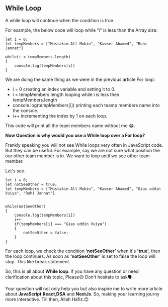 ## While Loop 

A while loop will continue when the condition is true. 

For example, the below code will loop while “i” is less than the Array size:
```
let i = 0;
let tempMembers = ["Mustakim All Mobin", "Kawser Ahamed", "Ruhi Jannat"]

while(i < tempMembers.length)
{
    console.log(tempMembers[i])
}
```

We are doing the same thing as we were in the previous article For loop:

- i = 0 creating an index variable and setting it to 0.
- i < tempMembers.length looping while i is less then tempMembers.length
- console.log(tempMembers[i]) printing each teamp members name into the console.
- i++ incrementing the index by 1 on each loop.

This code will print all the team members name without me  😂.

**Now Question is why would you use a While loop over a For loop?**

Frankly speaking you will not see While loops very often in JavaScript code. But they can be useful. For example, say we are not sure what position the our other team member is in. We want to loop until we see other team member.

Let's see. 

```
let i = 0;
let notSeeOther = true;
let tempMembers = ["Mustakim All Mobin", "Kawser Ahamed", "Gias uddin Vuiya", "Ruhi Jannat"].


while(notSeeOther)
{
    console.log(tempMembers[i])
    i++
    if(tempMembers[i] === "Gias uddin Vuiya")
    {
        notSeeOther = false;
    }
}
```

For each loop, we check the condition **‘notSeeOther’** when it's **'true',** then the loop continues. As soon as **‘notSeeOther’** is set to false the loop will stop. This like break statement.

So, this is all about **While loop**. If you have any question or need clarification about this topic, Please😐 Don't hesitate to ask🗣️. 

Your question will not only help you but also inspire me to write more article about **JavaScript**,**React**,**DSA** and **NextJs**. So, making your learning journy more interactive. Till then, Allah Hafiz.😊


